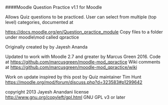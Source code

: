 ####Moodle Question Practice v1.1 for Moodle

Allows Quiz questions to be practiced. User can select from multiple
(top level) categories, documented at

https://docs.moodle.org/en/Question_practice_module
Copy files to a folder under moodle\mod called qpractice

Originally created by by Jayesh Ananda

Updated to work with Moodle 2.7 and greater by Marcus Green 2016.
Code at https://github.com/marcusgreen/moodle-mod_qpractice
Wiki comments at
https://github.com/marcusgreen/moodle-mod_qpractice/wiki

Work on update inspired by this post by Quiz maintainer Tim Hunt
https://moodle.org/mod/forum/discuss.php?d=323583#p1299642

copyright 2013 Jayesh Anandani
license   http://www.gnu.org/copyleft/gpl.html GNU GPL v3 or later

